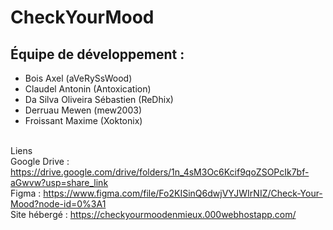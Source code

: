 # CheckYourMood

## Équipe de développement : 

- Bois Axel (aVeRySsWood)
- Claudel Antonin (Antoxication)
- Da Silva Oliveira Sébastien (ReDhix)
- Derruau Mewen (mew2003)
- Froissant Maxime (Xoktonix)

<br>Liens
<br>Google Drive : https://drive.google.com/drive/folders/1n_4sM3Oc6Kcif9qoZSOPcIk7bf-aGwvw?usp=share_link
<br>Figma : https://www.figma.com/file/Fo2KISinQ6dwjVYJWIrNIZ/Check-Your-Mood?node-id=0%3A1
<br>Site hébergé : https://checkyourmoodenmieux.000webhostapp.com/
